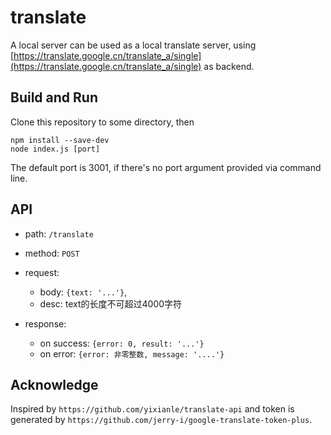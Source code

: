 translate
=========

A local server can be used as a local translate server, using [https://translate.google.cn/translate_a/single](https://translate.google.cn/translate_a/single) as backend.

Build and Run
-------------

Clone this repository to some directory, then

```
npm install --save-dev
node index.js [port]
```

The default port is 3001, if there's no port argument provided via command line.

API
---

+ path: `/translate`
+ method: `POST`
+ request:

    - body: `{text: '...'}`,
    - desc: text的长度不可超过4000字符

+ response:

    - on success: `{error: 0, result: '...'}`
    - on error: `{error: 非零整数, message: '....'}`

Acknowledge
-----------

Inspired by `https://github.com/yixianle/translate-api` and token is generated by `https://github.com/jerry-i/google-translate-token-plus`.
